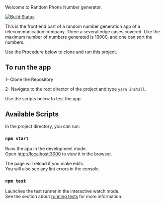 
Welcome to Random Phone Number generator.

[![Build Status](https://travis-ci.com/Quantum-35/randomPhoneNumber.svg?branch=deploy)](https://travis-ci.com/Quantum-35/randomPhoneNumber)


This is the front end part of a random number generation app of a telecommunication company.
There a several edge cases covered. Like the maximum number of numbers generated is 10000, and one can sort the numbers.

Use the Procedure below to clone and run this project.

## To run the app
1- Clone the Repository

2- Navigate to the root director of the project and type `yarn install`.

Use the scripts below to test the app.

## Available Scripts

In the project directory, you can run:

### `npm start`

Runs the app in the development mode.<br>
Open [http://localhost:3000](http://localhost:3000) to view it in the browser.

The page will reload if you make edits.<br>
You will also see any lint errors in the console.

### `npm test`

Launches the test runner in the interactive watch mode.<br>
See the section about [running tests](https://facebook.github.io/create-react-app/docs/running-tests) for more information.

